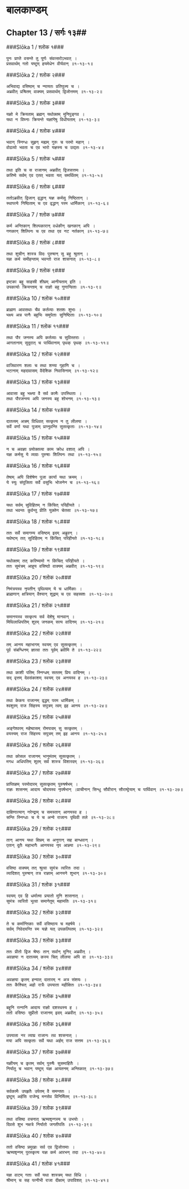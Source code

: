 बालकाण्डम्
===============================


## Chapter 13  / सर्गः १३##


###Slōka 1 / श्लोक १###


    पुनः प्राप्ते वसन्ते तु पूर्णः संवत्सरोऽभवत् ।
    प्रसवार्थम् गतो यष्टुम् हयमेधेन वीर्यवान् ॥१-१३-१॥


###Slōka 2 / श्लोक २###


    अभिवाद्य वसिष्ठम् च न्यायतः प्रतिपूज्य च ।
    अब्रवीत् प्रश्रितम् वाक्यम् प्रसवार्थम् द्विजोत्तमम् ॥१-१३-२॥


###Slōka 3 / श्लोक ३###


    यज्ञो मे क्रियताम् ब्रह्मन् यथोक्तम् मुनिपुङ्गव ।
    यथा न विघ्नाः क्रियन्ते यज्ञांगेषु विधीयताम् ॥१-१३-३॥


###Slōka 4 / श्लोक ४###


    भवान् स्निग्धः सुहृन् मह्यम् गुरुः च परमो महान् ।
    वोढव्यो भवता च एव भारो यज्ञस्य च उद्यतः ॥१-१३-४॥


###Slōka 5 / श्लोक ५###


    तथा इति च स राजानम् अब्रवीत् द्विजसत्तमः ।
    करिष्ये सर्वम् एव एतत् भवता यत् समर्थितम् ॥१-१३-५॥


###Slōka 6 / श्लोक ६###


    ततोऽब्रवीत् द्विजान् वृद्धान् यज्ञ कर्मसु निष्ठितान् ।
    स्थापत्ये निष्ठिताम् च एव वृद्धान् परम धार्मिकान् ॥१-१३-६॥


###Slōka 7 / श्लोक ७###


    कर्म अन्तिकान् शिल्पकारान् वर्धकीन् खनकान् अपि ।
    गणकान् शिल्पिनः च एव तथा एव नट नर्तकान् ॥१-१३-७॥


###Slōka 8 / श्लोक ८###


    तथा शुचीन् शास्त्र विदः पुरुषान् सु बहु श्रुतान् ।
    यज्ञ कर्म समीहन्ताम् भवन्तो राज शासनात् ॥१-१३-८॥


###Slōka 9 / श्लोक ९###


    इष्टका बहु साहस्री शीघ्रम् आनीयताम् इति ।
    उपकार्याः क्रियन्ताम् च राज्ञो बहु गुणान्विताः ॥१-१३-९॥


###Slōka 10 / श्लोक १०###


    ब्राह्मण आवसथाः चैव कर्तव्याः शतशः शुभाः ।
    भक्ष्य अन्न पानैः बहुभिः समुपेताः सुनिष्ठिताः ॥१-१३-१०॥


###Slōka 11 / श्लोक ११###


    तथा पौर जनस्य अपि कर्तव्याः च सुविस्तराः ।
    आगतानाम् सुदूरात् च पार्थिवानाम् पृथक् पृथक् ॥१-१३-११॥


###Slōka 12 / श्लोक १२###


    वाजिवारण शलाः च तथा शय्या गृहाणि च ।
    भटानाम् महदावासम् वैदेशिक निवासिनाम् ॥१-१३-१२॥


###Slōka 13 / श्लोक १३###


    आवासा बहु भक्ष्या वै सर्व कामैः उपस्थिताः ।
    तथा पौरजन्स्य अपि जनस्य बहु शोभनम् ॥१-१३-१३॥


###Slōka 14 / श्लोक १४###


    दातव्यम् अन्नम् विधिवत् सत्कृत्य न तु लीलया ।
    सर्वे वर्णा यथा पूजाम् प्राप्नुवन्ति सुसत्कृताः ॥१-१३-१४॥


###Slōka 15 / श्लोक १५###


    न च अवज्ञा प्रयोक्तव्या काम क्रोध वशात् अपि ।
    यज्ञ कर्मसु ये व्यग्राः पुरुषाः शिल्पिनः तथा ॥१-१३-१५॥


###Slōka 16 / श्लोक १६###


    तेषाम् अपि विशेषेण पूजा कार्या यथा क्रमम् ।
    ये स्युः संपूजिता सर्वे वसुभिः भोजनेन च ॥१-१३-१६॥


###Slōka 17 / श्लोक १७###


    यथा सर्वम् सुविहितम् न किंचित् परिहीयते ।
    तथा भवन्तः कुर्वन्तु प्रीति युक्तेन चेतसा ॥१-१३-१७॥


###Slōka 18 / श्लोक १८###


    ततः सर्वे समागम्य वसिष्ठम् इदम् अब्रुवन् ।
    यथेष्टम् तत् सुविहितम् न किंचित् परिहीयते ॥१-१३-१८॥


###Slōka 19 / श्लोक १९###


    यथोक्तम् तत् करिष्यामो न किंचित् परिहीयते ।
    ततः सुमंत्रम् आहूय वसिष्ठो वाक्यम् अब्रवीत् ॥१-१३-१९॥


###Slōka 20 / श्लोक २०###


    निमंत्रयस्व नृपतीन् पृथिव्याम् ये च धार्मिकाः ।
    ब्राह्मणान् क्षत्रियान् वैश्यान् शूद्राम् च एव सहस्रशः ॥१-१३-२०॥


###Slōka 21 / श्लोक २१###


    समानयस्व सत्कृत्य सर्व देशेषु मानवान् ।
    मिथिलाधिपतिम् शूरम् जनकम् सत्य वादिनम् ॥१-१३-२१॥


###Slōka 22 / श्लोक २२###


    तम् आनय महाभागम् स्वयम् एव सुसत्कृतम् ।
    पूर्व संबन्धिनम् ज्ञात्वा ततः पूर्वम् ब्रवीमि ते ॥१-१३-२२॥


###Slōka 23 / श्लोक २३###


    तथा काशी पतिम् स्निग्धम् सततम् प्रिय वादिनम् ।
    सद् वृत्तम् देवसंकाशम् स्वयम् एव अनयस्व ह ॥१-१३-२३॥


###Slōka 24 / श्लोक २४###


    तथा केकय राजानम् वृद्धम् परम धार्मिकम् ।
    श्वशुरम् राज सिंहस्य सपुत्रम् त्वम् इह आनय ॥१-१३-२४॥


###Slōka 25 / श्लोक २५###


    अङ्गेश्वरम् महेष्वासम् रोमपादम् सु सत्कृतम् ।
    वयस्यम् राज सिंहस्य सपुत्रम् तम् इह आनय ॥१-१३-२५॥


###Slōka 26 / श्लोक २६###


    तथा कोसल राजानम् भानुमंतम् सुसत्कृतम् ।
    मगध अधिपतिम् शूरम् सर्व शास्त्र विशारदम् ॥१-१३-२६॥


###Slōka 27 / श्लोक २७###


    प्राप्तिज्ञम् परमोदारम् सुसत्कृतम् पुरुषर्षभम् ।
    राज्ञः शासनम् आदाय चोदयस्व नृपर्षभान् ।प्राचीनान् सिन्धु सौवीरान् सौराष्ठ्रेयाम् च पार्थिवान् ॥१-१३-२७॥


###Slōka 28 / श्लोक २८###


    दाक्षिणात्यान् नरेन्द्राम् च समस्तान् आनयस्व ह ।
    सन्ति स्निग्धाः च ये च अन्ये राजानः पृथिवी तले ॥१-१३-२८॥


###Slōka 29 / श्लोक २९###


    तान् आनय यथा क्षिप्रम् स अनुगान् सह बान्धवान् ।
    एतान् दूतैः महाभागैः आनयस्व नृप आज्ञ्या ॥१-१३-२९॥


###Slōka 30 / श्लोक ३०###


    वसिष्ठ वाक्यम् तत् श्रुत्वा सुमंत्रः त्वरितः तदा ।
    व्यादिशत् पुरुषान् तत्र राज्ञाम् आनयने शुभान् ॥१-१३-३०॥


###Slōka 31 / श्लोक ३१###


    स्वयम् एव हि धर्मात्मा प्रयातो मुनि शासनात् ।
    सुमंत्रः त्वरितो भूत्वा समानेतुम् महामतिः ॥१-१३-३१॥


###Slōka 32 / श्लोक ३२###


    ते च कर्मान्तिकाः सर्वे वसिष्ठाय च महर्षये ।
    सर्वम् निवेदयन्ति स्म यज्ञे यत् उपकल्पितम् ॥१-१३-३२॥


###Slōka 33 / श्लोक ३३###


    ततः प्रीतो द्विज श्रेष्ठः तान् सर्वान् मुनिर् अब्रवीत् ।
    अवज्ञया न दातव्यम् कस्य चित् लीलया अपि वा ॥१-१३-३३॥


###Slōka 34 / श्लोक ३४###


    अवज्ञया कृतम् हन्यात् दातारम् न अत्र संशयः ।
    ततः कैश्चित् अहो रात्रैः उपयाता महीक्षितः ॥१-१३-३४॥


###Slōka 35 / श्लोक ३५###


    बहूनि रत्नानि आदाय राज्ञो दशरथस्य ह ।
    ततो वसिष्ठः सुप्रीतो राजानम् इदम् अब्रवीत् ॥१-१३-३५॥


###Slōka 36 / श्लोक ३६###


    उपयाता नर व्याघ्र राजानः तव शासनात् ।
    मया अपि सत्कृताः सर्वे यथा अर्हम् राज सत्तम ॥१-१३-३६॥


###Slōka 37 / श्लोक ३७###


    यज्ञीयम् च कृतम् सर्वम् पुरुषैः सुसमाहितैः ।
    निर्यातु च भवान् यष्टुम् यज्ञ आयतनम् अन्तिकात् ॥१-१३-३७॥


###Slōka 38 / श्लोक ३८###


    सर्वकामैः उपहृतैः उपेतम् वै समन्ततः ।
    द्रष्टुम् अर्हसि राजेन्द्र मनसेव विनिर्मितम् ॥१-१३-३८॥


###Slōka 39 / श्लोक ३९###


    तथा वसिष्ठ वचनात् ऋष्यशृन्गस्य च उभयोः ।
    दिवसे शुभ नक्षत्रे निर्यातो जगतीपतिः ॥१-१३-३९॥


###Slōka 40 / श्लोक ४०###


    ततो वसिष्ठ प्रमुखाः सर्व एव द्विजोत्तमाः ।
    ऋष्यशृन्गम् पुरस्कृत्य यज्ञ कर्म आरभन् तदा ॥१-१३-४०॥


###Slōka 41 / श्लोक ४१###


    यज्ञ वाटम् गताः सर्वे यथा शास्त्रम् यथा विधि ।
    श्रीमान् च सह पत्नीभी राजा दीक्षाम् उपाविशत् ॥१-१३-४१॥


